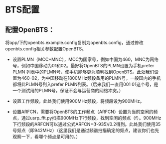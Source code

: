 # BTS配置

## 配置OpenBTS：

将app/下的openbts.example.config复制为openbts.config，通过修改openbts.config相关参数配置OpenBTS。

* 设置PLMN（MCC+MNC），MCC为国家号，例如中国为460，MNC为网络号，例如中国移动为01和02。最好将OpenBTS的PLMN设置为手机prefer PLMN 列表中的PLMN号，使手机能够更为顺利找到OpenBTS。此处我们设置为460-02，为中国移动在1800MHz频段备用的PLMN号，一般国内的手机都将此PLMN号列入prefer PLMN列表。（后来我们一直用001 01这个号，是一个测试用的PLMN号，保证不会与运营商的网络冲突。）

* 设置工作频段，此处我们使用900MHz频段，将频段设为900MHz。

* 设置ARFCN，需要将OpenBTS的工作频点（ARFCN）设置为当前空闲的频点，通过usrp_fft.py扫描900MHz下行频段，找到空闲的频点（f）。900MHz下行频段的ARFCN可以通过公式ARFCN=(f-935)/0.2得到。此处我们使用35号频点（即942MHz）（这里我们是通过频谱扫描确定的频点，建议你们也先观察一下，看哪个频点是可用的。）
